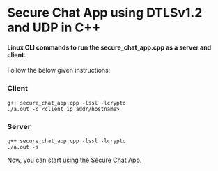 
# Secure Chat App using DTLSv1.2 and UDP in C++

#### Linux CLI commands to run the secure_chat_app.cpp as a server and client.
Follow the below given instructions:

### Client
```
g++ secure_chat_app.cpp -lssl -lcrypto
./a.out -c <client_ip_addr/hostname>
```

### Server
```
g++ secure_chat_app.cpp -lssl -lcrypto
./a.out -s
```

Now, you can start using the Secure Chat App.